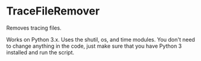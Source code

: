 # TraceFileRemover
Removes tracing files. 

Works on Python 3.x. Uses the shutil, os, and time modules. You don't need to change anything in the code, just make sure that you have Python 3 installed and run the script. 
